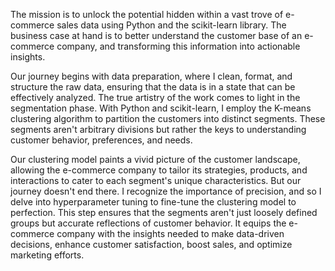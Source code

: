The mission is to unlock the potential hidden within a vast trove of e-commerce sales data using Python and the scikit-learn library. 
The business case at hand is to better understand the customer base of an e-commerce company, and transforming this information into actionable insights.


Our journey begins with data preparation, where I clean, format, and structure the raw data, ensuring that the data is in a state that can be effectively analyzed.
The true artistry of the work comes to light in the segmentation phase.
With Python and scikit-learn, I employ the K-means clustering algorithm to partition the customers into distinct segments. 
These segments aren't arbitrary divisions but rather the keys to understanding customer behavior, preferences, and needs. 


Our clustering model paints a vivid picture of the customer landscape, allowing the e-commerce company to tailor its strategies,
products, and interactions to cater to each segment's unique characteristics.
But our journey doesn't end there. I recognize the importance of precision, and so I delve into hyperparameter tuning to fine-tune the clustering model to perfection. 
This step ensures that the segments aren't just loosely defined groups but accurate reflections of customer behavior.
It equips the e-commerce company with the insights needed to make data-driven decisions, enhance customer satisfaction, boost sales, and optimize marketing efforts.
